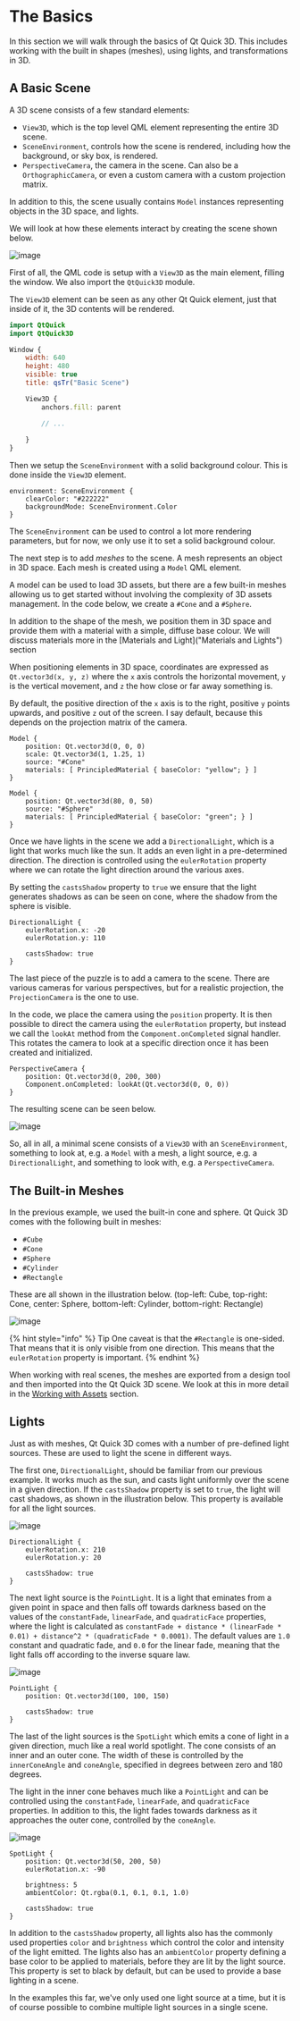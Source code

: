 # The Basics

In this section we will walk through the basics of Qt Quick 3D. This includes working with the built in shapes (meshes), using lights, and transformations in 3D.

## A Basic Scene

A 3D scene consists of a few standard elements:

* `View3D`, which is the top level QML element representing the entire 3D scene.
* `SceneEnvironment`, controls how the scene is rendered, including how the background, or sky box, is rendered.
* `PerspectiveCamera`, the camera in the scene. Can also be a `OrthographicCamera`, or even a custom camera with a custom projection matrix.

In addition to this, the scene usually contains `Model` instances representing objects in the 3D space, and lights.

We will look at how these elements interact by creating the scene shown below.

![image](assets/basicscene.png)

First of all, the QML code is setup with a `View3D` as the main element, filling the window. We also import the `QtQuick3D` module.

The `View3D` element can be seen as any other Qt Quick element, just that inside of it, the 3D contents will be rendered.

```qml
import QtQuick
import QtQuick3D

Window {
    width: 640
    height: 480
    visible: true
    title: qsTr("Basic Scene")

    View3D {
        anchors.fill: parent

        // ...
    
    }
}
```

Then we setup the `SceneEnvironment` with a solid background colour. This is done inside the `View3D` element.

```
environment: SceneEnvironment {
    clearColor: "#222222"
    backgroundMode: SceneEnvironment.Color
}
```

The `SceneEnvironment` can be used to control a lot more rendering parameters, but for now, we only use it to set a solid background colour.

The next step is to add _meshes_ to the scene. A mesh represents an object in 3D space. Each mesh is created using a `Model` QML element.

A model can be used to load 3D assets, but there are a few built-in meshes allowing us to get started without involving the complexity of 3D assets management. In the code below, we create a `#Cone` and a `#Sphere`.

In addition to the shape of the mesh, we position them in 3D space and provide them with a material with a simple, diffuse base colour. We will discuss materials more in the \[Materials and Light]\("Materials and Lights") section

When positioning elements in 3D space, coordinates are expressed as `Qt.vector3d(x, y, z)` where the `x` axis controls the horizontal movement, `y` is the vertical movement, and `z` the how close or far away something is.

By default, the positive direction of the `x` axis is to the right, positive `y` points upwards, and positive `z` out of the screen. I say default, because this depends on the projection matrix of the camera.

```
Model {
    position: Qt.vector3d(0, 0, 0)
    scale: Qt.vector3d(1, 1.25, 1)
    source: "#Cone"
    materials: [ PrincipledMaterial { baseColor: "yellow"; } ]
}

Model {
    position: Qt.vector3d(80, 0, 50)
    source: "#Sphere"
    materials: [ PrincipledMaterial { baseColor: "green"; } ]
}
```

Once we have lights in the scene we add a `DirectionalLight`, which is a light that works much like the sun. It adds an even light in a pre-determined direction. The direction is controlled using the `eulerRotation` property where we can rotate the light direction around the various axes.

By setting the `castsShadow` property to `true` we ensure that the light generates shadows as can be seen on cone, where the shadow from the sphere is visible.

```
DirectionalLight {
    eulerRotation.x: -20
    eulerRotation.y: 110

    castsShadow: true
}
```

The last piece of the puzzle is to add a camera to the scene. There are various cameras for various perspectives, but for a realistic projection, the `ProjectionCamera` is the one to use.

In the code, we place the camera using the `position` property. It is then possible to direct the camera using the `eulerRotation` property, but instead we call the `lookAt` method from the `Component.onCompleted` signal handler. This rotates the camera to look at a specific direction once it has been created and initialized.

```
PerspectiveCamera {
    position: Qt.vector3d(0, 200, 300)
    Component.onCompleted: lookAt(Qt.vector3d(0, 0, 0))
}
```

The resulting scene can be seen below.

![image](assets/basicscene.png)

So, all in all, a minimal scene consists of a `View3D` with an `SceneEnvironment`, something to look at, e.g. a `Model` with a mesh, a light source, e.g. a `DirectionalLight`, and something to look with, e.g. a `PerspectiveCamera`.

## The Built-in Meshes

In the previous example, we used the built-in cone and sphere. Qt Quick 3D comes with the following built in meshes:

* `#Cube`
* `#Cone`
* `#Sphere`
* `#Cylinder`
* `#Rectangle`

These are all shown in the illustration below. (top-left: Cube, top-right: Cone, center: Sphere, bottom-left: Cylinder, bottom-right: Rectangle)

![image](assets/meshes.png)

{% hint style="info" %} Tip One caveat is that the `#Rectangle` is one-sided. That means that it is only visible from one direction. This means that the `eulerRotation` property is important. {% endhint %}

When working with real scenes, the meshes are exported from a design tool and then imported into the Qt Quick 3D scene. We look at this in more detail in the [Working with Assets](assets.md) section.

## Lights

Just as with meshes, Qt Quick 3D comes with a number of pre-defined light sources. These are used to light the scene in different ways.

The first one, `DirectionalLight`, should be familiar from our previous example. It works much as the sun, and casts light uniformly over the scene in a given direction. If the `castsShadow` property is set to `true`, the light will cast shadows, as shown in the illustration below. This property is available for all the light sources.

![image](assets/light\_directional.png)

```
DirectionalLight {
    eulerRotation.x: 210
    eulerRotation.y: 20

    castsShadow: true
}
```

The next light source is the `PointLight`. It is a light that eminates from a given point in space and then falls off towards darkness based on the values of the `constantFade`, `linearFade`, and `quadraticFace` properties, where the light is calculated as `constantFade + distance * (linearFade * 0.01) + distance^2 * (quadraticFade * 0.0001)`. The default values are `1.0` constant and quadratic fade, and `0.0` for the linear fade, meaning that the light falls off according to the inverse square law.

![image](assets/light\_point.png)

```
PointLight {
    position: Qt.vector3d(100, 100, 150)

    castsShadow: true
}
```

The last of the light sources is the `SpotLight` which emits a cone of light in a given direction, much like a real world spotlight. The cone consists of an inner and an outer cone. The width of these is controlled by the `innerConeAngle` and `coneAngle`, specified in degrees between zero and 180 degrees.

The light in the inner cone behaves much like a `PointLight` and can be controlled using the `constantFade`, `linearFade`, and `quadraticFace` properties. In addition to this, the light fades towards darkness as it approaches the outer cone, controlled by the `coneAngle`.

![image](assets/light\_spot.png)

```
SpotLight {
    position: Qt.vector3d(50, 200, 50)
    eulerRotation.x: -90

    brightness: 5
    ambientColor: Qt.rgba(0.1, 0.1, 0.1, 1.0)

    castsShadow: true
}
```

In addition to the `castsShadow` property, all lights also has the commonly used properties `color` and `brightness` which control the color and intensity of the light emitted. The lights also has an `ambientColor` property defining a base color to be applied to materials, before they are lit by the light source. This property is set to black by default, but can be used to provide a base lighting in a scene.

In the examples this far, we've only used one light source at a time, but it is of course possible to combine multiple light sources in a single scene.
